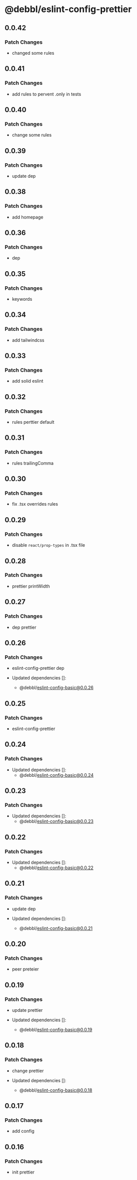 # @debbl/eslint-config-prettier

## 0.0.42

### Patch Changes

- changed some rules

## 0.0.41

### Patch Changes

- add rules to pervent .only in tests

## 0.0.40

### Patch Changes

- change some rules

## 0.0.39

### Patch Changes

- update dep

## 0.0.38

### Patch Changes

- add homepage

## 0.0.36

### Patch Changes

- dep

## 0.0.35

### Patch Changes

- keywords

## 0.0.34

### Patch Changes

- add tailwindcss

## 0.0.33

### Patch Changes

- add solid eslint

## 0.0.32

### Patch Changes

- rules perttier default

## 0.0.31

### Patch Changes

- rules trailingComma

## 0.0.30

### Patch Changes

- fix .tsx overrides rules

## 0.0.29

### Patch Changes

- disable `react/prop-types` in .tsx file

## 0.0.28

### Patch Changes

- prettier printWidth

## 0.0.27

### Patch Changes

- dep prettier

## 0.0.26

### Patch Changes

- eslint-config-prettier dep

- Updated dependencies []:
  - @debbl/eslint-config-basic@0.0.26

## 0.0.25

### Patch Changes

- eslint-config-prettier

## 0.0.24

### Patch Changes

- Updated dependencies []:
  - @debbl/eslint-config-basic@0.0.24

## 0.0.23

### Patch Changes

- Updated dependencies []:
  - @debbl/eslint-config-basic@0.0.23

## 0.0.22

### Patch Changes

- Updated dependencies []:
  - @debbl/eslint-config-basic@0.0.22

## 0.0.21

### Patch Changes

- update dep

- Updated dependencies []:
  - @debbl/eslint-config-basic@0.0.21

## 0.0.20

### Patch Changes

- peer preteier

## 0.0.19

### Patch Changes

- update prettier

- Updated dependencies []:
  - @debbl/eslint-config-basic@0.0.19

## 0.0.18

### Patch Changes

- change prettier

- Updated dependencies []:
  - @debbl/eslint-config-basic@0.0.18

## 0.0.17

### Patch Changes

- add config

## 0.0.16

### Patch Changes

- init prettier
